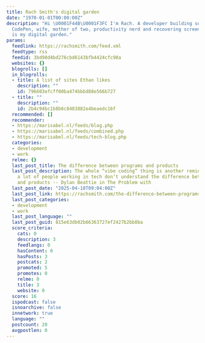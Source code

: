 ```yaml
---
title: Rach Smith's digital garden
date: "1970-01-01T00:00:00Z"
description: "Hi \U0001F44B\U0001F3FC I'm Rach. A developer building software for
  CodePen, wife, mother of two, productivity nerd and recovering screen addict. This
  is my digital garden."
params:
  feedlink: https://rachsmith.com/feed.xml
  feedtype: rss
  feedid: 3bd98d4bd276cbd6143bfb4424cfc98a
  websites: {}
  blogrolls: []
  in_blogrolls:
  - title: A list of sites Ethan likes
    description: ""
    id: 796603efcff00ba474bbbd88e566b727
  - title: ""
    description: ""
    id: 2b4c94bc1b8b6c8483882e4beaedc16f
  recommended: []
  recommender:
  - https://marisabel.nl/feeds/blog.php
  - https://marisabel.nl/feeds/combined.php
  - https://marisabel.nl/feeds/tech-blog.php
  categories:
  - development
  - work
  relme: {}
  last_post_title: The difference between programs and products
  last_post_description: The whole “vibe coding” thing is another reminder that quite
    a lot of people working in tech don’t understand the difference between programs
    and products -- Dylan Beattie in The Problem with
  last_post_date: "2025-04-18T09:04:00Z"
  last_post_link: https://rachsmith.com/the-difference-between-programs-and-products/
  last_post_categories:
  - development
  - work
  last_post_language: ""
  last_post_guid: 815e63db02b66363727ef2427b2bb8ba
  score_criteria:
    cats: 0
    description: 3
    feedlangs: 0
    hasContent: 0
    hasPosts: 3
    postcats: 2
    promoted: 5
    promotes: 0
    relme: 0
    title: 3
    website: 0
  score: 16
  ispodcast: false
  isnoarchive: false
  innetwork: true
  language: ""
  postcount: 20
  avgpostlen: 0
---
```

